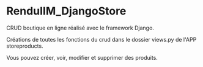# RenduIIM_DjangoStore

CRUD boutique en ligne réalisé avec le framework Django.

Créations de toutes les fonctions du crud dans le dossier views.py de l'APP storeproducts.

Vous pouvez créer, voir, modifier et supprimer des produits.

